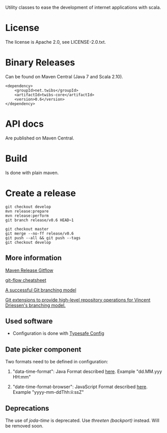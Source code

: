Utility classes to ease the development of internet applications with scala.

# License

The license is Apache 2.0, see LICENSE-2.0.txt.

# Binary Releases

Can be found on Maven Central (Java 7 and Scala 2.10).

    <dependency>
        <groupId>net.twibs</groupId>
        <artifactId>twibs-core</artifactId>
        <version>0.6</version>
    </dependency>

# API docs

Are published on Maven Central.

# Build

Is done with plain maven.


# Create a release

    git checkout develop
    mvn release:prepare
    mvn release:perform
    git branch release/v0.6 HEAD~1

    git checkout master
    git merge --no-ff release/v0.6
    git push --all && git push --tags
    git checkout develop

## More information

[Maven Release Gitflow](http://vincent.demeester.fr/2012/07/maven-release-gitflow/)

[git-flow cheatsheet](http://danielkummer.github.io/git-flow-cheatsheet/)

[A successful Git branching model](http://nvie.com/posts/a-successful-git-branching-model/)

[Git extensions to provide high-level repository operations for Vincent Driessen's branching model.](https://github.com/nvie/gitflow)


## Used software

* Configuration is done with [Typesafe Config](https://github.com/typesafehub/config)


## Date picker component

Two formats need to be defined in configuration:

1. "data-time-format": Java Format described [here](http://download.java.net/jdk8/docs/api/java/time/format/DateTimeFormatter.html). Example "dd.MM.yyy HH:mm"

2. "date-time-format-browser": JavaScript Format described [here](http://www.malot.fr/bootstrap-datetimepicker). Example "yyyy-mm-ddThh:ii:ssZ"


## Deprecations

The use of *joda-time* is deprecated. Use *threeten (backport)* instead. Will be removed soon.
